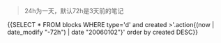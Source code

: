 > 24h为一天，默认72h是3天前的笔记
>

{{SELECT * FROM blocks WHERE type='d' and created >'.action{(now | date_modify "-72h") | date "20060102"}' order by created DESC}}